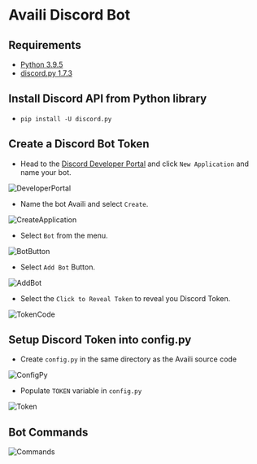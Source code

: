 # Availi Discord Bot

## Requirements
- [Python 3.9.5](https://www.python.org/downloads/release/python-395/)
- [discord.py 1.7.3](https://pypi.org/project/discord.py/)

## Install Discord API from Python library
- `pip install -U discord.py`

## Create a Discord Bot Token
- Head to the [Discord Developer Portal](https://discord.com/developers/applications) and click `New Application` and name your bot.

![DeveloperPortal](https://user-images.githubusercontent.com/33518649/169499858-08d1eac2-f163-4629-b006-cf0acfbf43a1.png)

- Name the bot Availi and select `Create`.

![CreateApplication](https://user-images.githubusercontent.com/33518649/169500051-6e64cd03-6c82-49b4-9232-428017fbbaf5.png)

- Select `Bot` from the menu.

![BotButton](https://user-images.githubusercontent.com/33518649/169500087-a6f64c55-5db2-4e89-805d-926f7a07da32.png)

- Select `Add Bot` Button.

![AddBot](https://user-images.githubusercontent.com/33518649/169500108-1c4f395c-bfc6-48a5-84a5-6b80335bbac7.png)

- Select the `Click to Reveal Token` to reveal you Discord Token.

![TokenCode](https://user-images.githubusercontent.com/33518649/169500136-a7ac0447-763f-4570-8cfe-9da75447132f.png)

## Setup Discord Token into config.py
- Create `config.py` in the same directory as the Availi source code

![ConfigPy](https://user-images.githubusercontent.com/33518649/169490054-8e8ff621-3563-4c10-8a2e-bedf35d3be18.png)

- Populate `TOKEN` variable in `config.py` 

![Token](https://user-images.githubusercontent.com/33518649/163662962-5ad6c072-f24c-4413-a8e0-bf10abe0c80a.png)

## Bot Commands
![Commands](https://user-images.githubusercontent.com/33518649/169494135-ce6a8976-9212-4f73-8dcc-20b382a66916.png)
